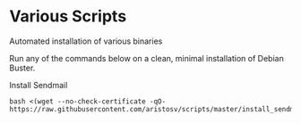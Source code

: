 # Various Scripts
Automated installation of various binaries

Run any of the commands below on a clean, minimal installation of Debian Buster.

Install Sendmail
```
bash <(wget --no-check-certificate -qO- https://raw.githubusercontent.com/aristosv/scripts/master/install_sendmail)
```
